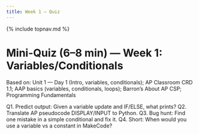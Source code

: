 ```yaml
---
title: Week 1 — Quiz
---
```

{% include topnav.md %}

# Mini-Quiz (6–8 min) — Week 1: Variables/Conditionals

Based on: Unit 1 — Day 1 (Intro, variables, conditionals); AP Classroom CRD 1.1; AAP basics (variables, conditionals, loops); Barron’s About AP CSP; Programming Fundamentals

Q1. Predict output: Given a variable update and IF/ELSE, what prints?
Q2. Translate AP pseudocode DISPLAY/INPUT to Python.
Q3. Bug hunt: Find one mistake in a simple conditional and fix it.
Q4. Short: When would you use a variable vs a constant in MakeCode?
